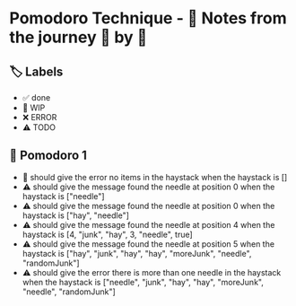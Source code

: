 # Pomodoro Technique - 📝 Notes from the journey 🍅 by 🍅

## 🏷️ Labels

- ✅ done
- 🚧 WIP
- ❌ ERROR
- ⚠ TODO

## 🍅 Pomodoro 1

- 🚧 should give the error no items in the haystack when the haystack is []
- ⚠ should give the message found the needle at position 0 when the haystack is ["needle"]
- ⚠ should give the message found the needle at position 0 when the haystack is ["hay", "needle"]
- ⚠ should give the message found the needle at position 4 when the haystack is [4, "junk", "hay", 3, "needle", true]
- ⚠ should give the message found the needle at position 5 when the haystack is ["hay", "junk", "hay", "hay", "moreJunk", "needle", "randomJunk"]
- ⚠ should give the error there is more than one needle in the haystack when the haystack is ["needle", "junk", "hay", "hay", "moreJunk", "needle", "randomJunk"]
